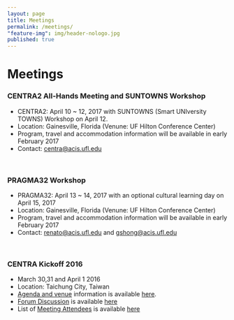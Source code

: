 ```yaml
---
layout: page
title: Meetings
permalink: /meetings/
"feature-img": img/header-nologo.jpg
published: true
---
```


# Meetings

### CENTRA2 All-Hands Meeting and SUNTOWNS Workshop
* CENTRA2: April 10 ~ 12, 2017 with SUNTOWNS (Smart UNIversity TOWNS) Workshop on April 12.
* Location: Gainesville, Florida (Venune: UF Hilton Conference Center)
* Program, travel and accommodation information will be available in early February 2017
* Contact: centra@acis.ufl.edu
<br />

### PRAGMA32 Workshop 
* PRAGMA32: April 13 ~ 14, 2017 with an optional cultural learning day on April 15, 2017 
* Location: Gainesville, Florida (Venune: UF Hilton Conference Center)
* Program, travel and accommodation information will be available in early February 2017
* Contact: renato@acis.ufl.edu and gshong@acis.ufl.edu
<br />

### CENTRA Kickoff 2016
* March 30,31 and April 1 2016 
* Location: Taichung City, Taiwan
* [Agenda and venue](http://event.nchc.org.tw/2016/CECEA/index.php?CONTENT_ID=20) information is available [here](http://event.nchc.org.tw/2016/CECEA/index.php?CONTENT_ID=20).
* [Forum Discussion](https://groups.google.com/forum/#!forum/centrakickoff) is available [here](https://groups.google.com/forum/#!forum/centrakickoff)
* List of [Meeting Attendees](/meetings/kickoff2016.html) is available [here](/meetings/kickoff2016.html)

